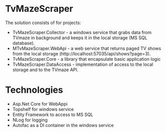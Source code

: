 # TvMazeScraper
The solution consists of for projects:
- TvMazeScraper.Collector - a windows service that grabs data from TVmaze in background and keeps it in the local storage (MS SQL database). 
- MTvMazeScraper.WebApi - a web service that returns paged TV shows from the local storage (http://localhost:57035/api/shows?page=3).
- TvMazeScraper.Core - a library that encapsulate basic application logic
- TvMazeScraper.DataAccess - implementation of access to the local storage and to the TVmaze API.

# Technologies
- Asp.Net Core for WebAppi
- Topshelf for windows service
- Entity Framework to access to MS SQL
- NLog for logging
- Autofac as a DI container in the windows service
